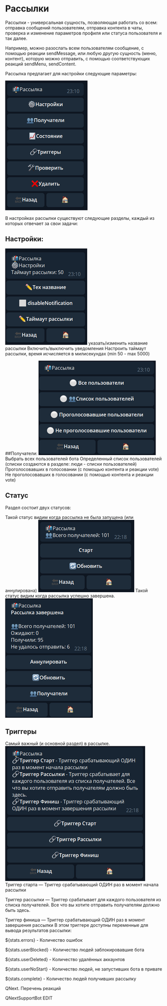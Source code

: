 # Рассылки

Рассылки - универсальная сущность, позволяющая работать со всем: отправка сообщений пользователям, отправка контента в чаты, проверка и изменение параметров профиля или статуса пользователя и так далее.

Например,  можно разослать всем пользователям сообщение, с помощью реакции sendMessage, или любую другую сущность (меню, контент), которую можно отправить, с помощью соответствующих реакций sendMenu, sendContent.

Рассылка предлагает для настройки следующие параметры:

![](./1.png)

В настройках рассылки существуют следующие разделы, каждый из которых отвечает за свои задачи:

## Настройки:

![](./2.png)
указать/изменить название рассылки
Включить/выключить уведомления
Настроить таймаут рассылки, время исчисляется в милисекундах (min 50 - max 5000)

##Получатели:
![](./3.png)
Выбрать всех пользователей бота
Определенный список пользователей (списки создаются в разделе: люди - списки пользователей)
Проголосовавших в голосовании (с помощью контента и реакции vote)
Не проголосовавших в голосовании (с помощью контента и реакции vote)

## Статус
Раздел состоит двух статусов:

Такой статус видим когда рассылка не была запущена (или аннулирована)
![](./4.png)
Такой статус видим когда рассылка успешно завершена.
![](./5.png)

## Триггеры
Самый важный (и основной раздел) в рассылке.
![](./6.png)
Триггер старта — Триггер срабатывающий ОДИН раз в момент начала рассылки

Триггер рассылки — Триггер срабатывает для каждого пользователя из списка получателей. Все что вы хотите отправить получателям должно быть здесь.

Триггер финиша — Триггер срабатывающий ОДИН раз в момент завершения рассылки
В этом триггере доступны переменные для вывода результатов рассылки:

${stats.errors} - Количество ошибок

${stats.userBlocked} - Количество людей заблокировавшие бота

${stats.userDeleted} - Количество удалённых аккаунтов

${stats.userNoStart} - Количество людей, не запустивших бота в привате

${stats.complete} - Количество людей получивших рассылку

QNext. Перечень реакций

QNextSupportBot
EDIT